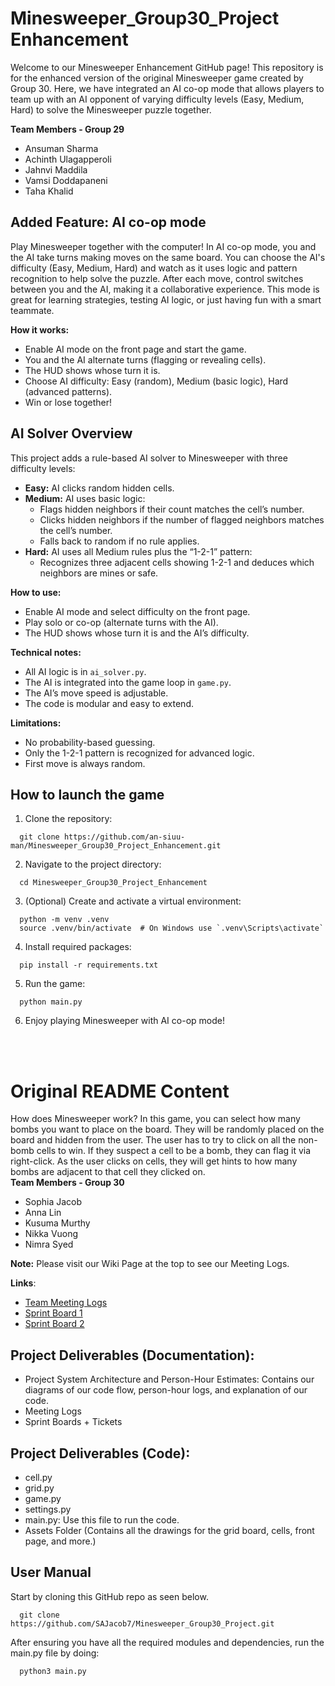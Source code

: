 # Minesweeper_Group30_Project Enhancement
Welcome to our Minesweeper Enhancement GitHub page! This repository is for the enhanced version of the original Minesweeper game created by Group 30. Here, we have integrated an AI co-op mode that allows players to team up with an AI opponent of varying difficulty levels (Easy, Medium, Hard) to solve the Minesweeper puzzle together.

**Team Members - Group 29**
- Ansuman Sharma
- Achinth Ulagapperoli
- Jahnvi Maddila
- Vamsi Doddapaneni
- Taha Khalid

## Added Feature: AI co-op mode

Play Minesweeper together with the computer! In AI co-op mode, you and the AI take turns making moves on the same board. You can choose the AI's difficulty (Easy, Medium, Hard) and watch as it uses logic and pattern recognition to help solve the puzzle. After each move, control switches between you and the AI, making it a collaborative experience. This mode is great for learning strategies, testing AI logic, or just having fun with a smart teammate.

**How it works:**
- Enable AI mode on the front page and start the game.
- You and the AI alternate turns (flagging or revealing cells).
- The HUD shows whose turn it is.
- Choose AI difficulty: Easy (random), Medium (basic logic), Hard (advanced patterns).
- Win or lose together!

## AI Solver Overview

This project adds a rule-based AI solver to Minesweeper with three difficulty levels:

- **Easy:** AI clicks random hidden cells.
- **Medium:** AI uses basic logic:
  - Flags hidden neighbors if their count matches the cell’s number.
  - Clicks hidden neighbors if the number of flagged neighbors matches the cell’s number.
  - Falls back to random if no rule applies.
- **Hard:** AI uses all Medium rules plus the “1-2-1” pattern:
  - Recognizes three adjacent cells showing 1-2-1 and deduces which neighbors are mines or safe.

**How to use:**
- Enable AI mode and select difficulty on the front page.
- Play solo or co-op (alternate turns with the AI).
- The HUD shows whose turn it is and the AI’s difficulty.

**Technical notes:**
- All AI logic is in `ai_solver.py`.
- The AI is integrated into the game loop in `game.py`.
- The AI’s move speed is adjustable.
- The code is modular and easy to extend.

**Limitations:**
- No probability-based guessing.
- Only the 1-2-1 pattern is recognized for advanced logic.
- First move is always random.


## How to launch the game

1. Clone the repository:
```
  git clone https://github.com/an-siuu-man/Minesweeper_Group30_Project_Enhancement.git
```
2. Navigate to the project directory:
```
  cd Minesweeper_Group30_Project_Enhancement
```
3. (Optional) Create and activate a virtual environment:
```
  python -m venv .venv
  source .venv/bin/activate  # On Windows use `.venv\Scripts\activate`
```

4. Install required packages:
```
  pip install -r requirements.txt
```
5. Run the game:
```
  python main.py
```
6. Enjoy playing Minesweeper with AI co-op mode!
<br>
<br>

# Original README Content

How does Minesweeper work? In this game, you can select how many bombs you want to place on the board. They will be randomly placed on the board and hidden from the user. The user has to try to click on all the non-bomb cells to win. If they suspect a cell to be a bomb, they can flag it via right-click. As the user clicks on cells, they will get hints to how many bombs are adjacent to that cell they clicked on.
<br>
**Team Members - Group 30**
- Sophia Jacob
- Anna Lin
- Kusuma Murthy
- Nikka Vuong
- Nimra Syed

**Note:** Please visit our Wiki Page at the top to see our Meeting Logs.

**Links**:
- [Team Meeting Logs](https://github.com/SAJacob7/Minesweeper_Group30_Project/wiki/Team-Meeting-Logs)
- [Sprint Board 1](https://github.com/users/SAJacob7/projects/1)
- [Sprint Board 2](https://github.com/users/SAJacob7/projects/3)



## Project Deliverables (Documentation):
- Project System Architecture and Person-Hour Estimates: Contains our diagrams of our code flow, person-hour logs, and explanation of our code.
- Meeting Logs
- Sprint Boards + Tickets
## Project Deliverables (Code):
- cell.py
- grid.py
- game.py
- settings.py
- main.py: Use this file to run the code.
- Assets Folder (Contains all the drawings for the grid board, cells, front page, and more.)
## User Manual
Start by cloning this GitHub repo as seen below.
```
  git clone https://github.com/SAJacob7/Minesweeper_Group30_Project.git
```
After ensuring you have all the required modules and dependencies, run the main.py file by doing:
```
  python3 main.py
```
